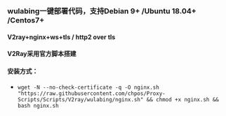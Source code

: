 ### wulabing一键部署代码，支持Debian 9+ /Ubuntu 18.04+ /Centos7+

#### V2ray+nginx+ws+tls / http2 over tls

#### V2Ray采用官方脚本搭建

#### 安装方式：

* `wget -N --no-check-certificate -q -O nginx.sh "https://raw.githubusercontent.com/chpos/Proxy-Scripts/Scripts/V2ray/wulabing/nginx.sh" && chmod +x nginx.sh && bash nginx.sh`
